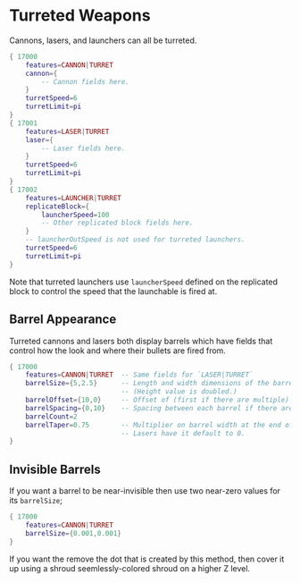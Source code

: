 # Turreted Weapons
Cannons, lasers, and launchers can all be turreted.
```lua
{ 17000
    features=CANNON|TURRET
    cannon={
        -- Cannon fields here.
    }
    turretSpeed=6
    turretLimit=pi
}
{ 17001
    features=LASER|TURRET
    laser={
        -- Laser fields here.
    }
    turretSpeed=6
    turretLimit=pi
}
{ 17002
    features=LAUNCHER|TURRET
    replicateBlock={
        launcherSpeed=100
        -- Other replicated block fields here.
    }
    -- launcherOutSpeed is not used for turreted launchers.
    turretSpeed=6
    turretLimit=pi
}
```
Note that turreted launchers use `launcherSpeed` defined on the replicated block to control the speed that the launchable is fired at.
## Barrel Appearance
Turreted cannons and lasers both display barrels which have fields that control how the look and where their bullets are fired from.
```lua
{ 17000
    features=CANNON|TURRET  -- Same fields for `LASER|TURRET`
    barrelSize={5,2.5}      -- Length and width dimensions of the barrel.
                            -- (Height value is doubled.)
    barrelOffset={10,0}     -- Offset of (first if there are multiple) barrel.
    barrelSpacing={0,10}    -- Spacing between each barrel if there are multiple.
    barrelCount=2
    barrelTaper=0.75        -- Multiplier on barrel width at the end of the barrel.
                            -- Lasers have it default to 0. 
}
```
## Invisible Barrels
If you want a barrel to be near-invisible then use two near-zero values for its `barrelSize`;
```lua
{ 17000
    features=CANNON|TURRET
    barrelSize={0.001,0.001}
}
```
If you want the remove the dot that is created by this method, then cover it up using a shroud seemlessly-colored shroud on a higher Z level.